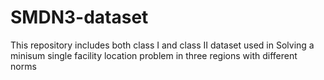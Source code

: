 # SMDN3-dataset
This repository includes both class I and class II dataset used in Solving a minisum single facility location problem in three regions with different norms 

